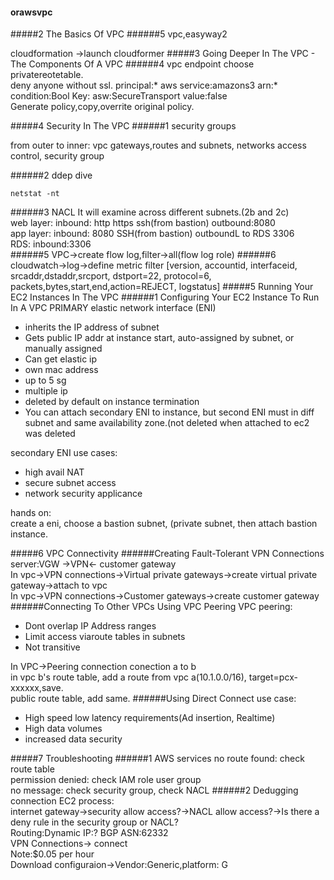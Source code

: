 #### orawsvpc
#####2 The Basics Of VPC
######5 vpc,easyway2

cloudformation ->launch cloudformer
#####3 Going Deeper In The VPC - The Components Of A VPC
######4 vpc endpoint
choose privatereotetable.  
deny anyone without ssl.
principal:* aws service:amazons3 arn:* condition:Bool Key: asw:SecureTransport value:false  
Generate policy,copy,overrite original policy.

#####4 Security In The VPC
######1 security groups

from outer to inner:
vpc gateways,routes and subnets, networks access control, security group

######2 ddep dive
```
netstat -nt
```
######3 NACL
It will examine across different subnets.(2b and 2c)  
web layer: inbound: http https ssh(from bastion) outbound:8080  
app layer: inbound: 8080 SSH(from bastion) outboundL to RDS 3306  
RDS: inbound:3306  
######5
VPC->create flow log,filter->all(flow log role)
######6
cloudwatch->log->define metric filter
[version, accountid, interfaceid, srcaddr,dstaddr,srcport, dstport=22, protocol=6, packets,bytes,start,end,action=REJECT, logstatus]
#####5 Running Your EC2 Instances In The VPC
######1 Configuring Your EC2 Instance To Run In A VPC
PRIMARY elastic network interface (ENI)
- inherits the IP address of subnet
- Gets public IP addr at instance start, auto-assigned by subnet, or manually assigned  
- Can get elastic ip
- own mac address
- up to 5 sg
- multiple ip
- deleted by default on instance termination
- You can attach secondary ENI to instance, but second ENI must in diff 
subnet and same availability zone.(not deleted when attached to ec2 was deleted


secondary ENI use cases:  
- high avail NAT  
- secure subnet access  
- network security applicance  

hands on:  
create a eni, choose a bastion subnet, (private subnet, then attach bastion instance.


#####6 VPC Connectivity
######Creating Fault-Tolerant VPN Connections
server:VGW  ->VPN<- customer gateway  
In vpc->VPN connections->Virtual private gateways->create virtual private gateway->attach to vpc  
In vpc->VPN connections->Customer gateways->create customer gateway
######Connecting To Other VPCs Using VPC Peering
VPC peering:  
- Dont overlap IP Address ranges  
- Limit access viaroute tables in subnets
- Not transitive  

In VPC->Peering connection conection a to b  
in vpc b's route table, add a route from vpc a(10.1.0.0/16), target=pcx-xxxxxx,save.  
public route table, add same.
######Using Direct Connect
use case:
- High speed low latency requirements(Ad insertion, Realtime)
- High data volumes
- increased data security

#####7 Troubleshooting
######1 AWS services
no route found: check route table  
permission denied: check IAM role user group  
no message: check security group, check NACL
######2
Dedugging connection EC2 process:  
internet gateway->security allow access?->NACL allow access?->Is there a deny rule in the security group or NACL?  
Routing:Dynamic IP:? BGP ASN:62332  
VPN Connections-> connect   
Note:$0.05 per hour  
Download configuraion->Vendor:Generic,platform: G


